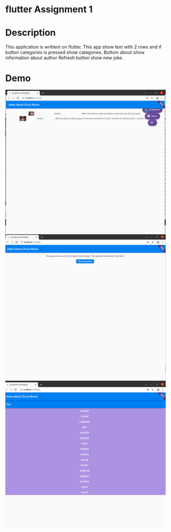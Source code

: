 # flutter Assignment 1
# Description
This application is writtent on flutter. This app show text with 2 rows and if button categories is pressed show categories.
Buttom about show information about author
Refresh button show new joke.
# Demo
![alt text](./Demo1.png)
![alt text](./Demo2.png)
![alt text](./Demo3.png)
